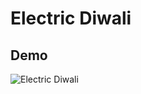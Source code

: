 # Electric Diwali
## Demo
![Electric Diwali](https://github.com/DarkMortal/Processing-Projects/assets/67017303/0d373eee-4b4b-40c3-aa03-e7dab1281841)
